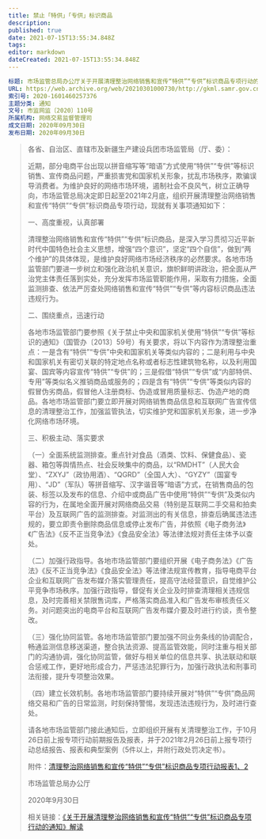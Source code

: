 ```yaml
---
title: 禁止「特供」「专供」标识商品
description: 
published: true
date: 2021-07-15T13:55:34.848Z
tags: 
editor: markdown
dateCreated: 2021-07-15T13:55:34.848Z
---
```


```yaml
标题: 市场监管总局办公厅关于开展清理整治网络销售和宣传“特供”“专供”标识商品专项行动的通知
URL: https://web.archive.org/web/20210301000730/http://gkml.samr.gov.cn/nsjg/wjs/202009/t20200930_322159.html
索引号: 2020-1601460257376
主题分类: 通知
文号: 市监网监〔2020〕110号
所属机构: 网络交易监督管理司
成文日期: 2020年09月30日
发布日期: 2020年09月30日
```

> 各省、自治区、直辖市及新疆生产建设兵团市场监管局（厅、委）：
>
> 近期，部分电商平台出现以拼音缩写等“暗语”方式使用“特供”“专供”等标识销售、宣传商品问题，严重损害党和国家机关形象，扰乱市场秩序，欺骗误导消费者。为维护良好的网络市场环境，遏制社会不良风气，树立正确导向，市场监管总局决定即日起至2021年2月底，组织开展清理整治网络销售和宣传“特供”“专供”标识商品专项行动，现就有关事项通知如下：
>
> 一、高度重视，认真部署
>
> 清理整治网络销售和宣传“特供”“专供”标识商品，是深入学习贯彻习近平新时代中国特色社会主义思想，增强“四个意识”，坚定“四个自信”，做到“两个维护”的具体体现，是维护良好网络市场经济秩序的必然要求。各地市场监管部门要进一步树立和强化政治机关意识，旗帜鲜明讲政治，把全面从严治党主体责任落到实处，充分发挥市场监管职能作用，采取有力措施，全面监测排查、依法严厉查处网络销售和宣传“特供”“专供”等内容标识商品违法违规行为。
>
> 二、围绕重点，迅速行动
>
> 各地市场监管部门要参照《关于禁止中央和国家机关使用“特供”“专供”等标识的通知》（国管办〔2013〕59号）有关要求，将以下内容作为清理整治重点：一是含有“特供”“专供”中央和国家机关等类似内容的；二是利用与中央和国家机关有密切关联的特定地点名称或者标志性建筑物名称，以及利用国宴、国宾等内容宣传“特供”“专供”的；三是假借“特供”“专供”或“内部特供、专用”等类似名义推销商品或服务的；四是含有“特供”“专供”等类似内容的假冒伪劣商品，假冒他人注册商标、伪造或冒用质量标志、伪造产地的商品。各地市场监管部门要立即开展对网络销售商品信息和互联网广告宣传信息的清理整治工作，加强监管执法，切实维护党和国家机关形象，进一步净化网络市场环境。
>
> 三、积极主动、落实要求
>
> （一）全面系统监测排查。重点针对食品（酒类、饮料、保健食品）、瓷器、箱包等舆情热点、社会反映集中的商品，以“RMDHT”（人民大会堂）、“ZXYJ”（政协用酒）、“QGRD”（全国人大）、“GYZY”（国宴专用）、“JD”（军队）等拼音缩写、汉字谐音等“暗语”方式，在销售商品的包装、标签以及发布的信息、介绍中或商品广告中使用“特供”“专供”及类似内容的行为，在属地全面开展对网络商品交易（特别是互联网二手交易和拍卖平台）及互联网广告的监测排查。对监测出的有关信息，排查后确属违法违规的，要立即责令删除商品信息或停止发布广告，并依照《电子商务法》《广告法》《反不正当竞争法》《食品安全法》等法律法规对责任主体予以查处。
>
> （二）加强行政指导。各地市场监管部门要组织开展《电子商务法》《广告法》《反不正当竞争法》《食品安全法》等法律法规宣传教育，指导电商平台企业和互联网广告发布媒介落实管理责任，提高守法经营意识，自觉维护公平竞争市场秩序。加强行政指导，督促有关企业及时排查清理相关违规信息，及时完善相关禁限售词库，严格落实商品准入和广告发布审核责任义务。对问题突出的电商平台和互联网广告发布媒介要及时进行约谈，责令整改。
>
> （三）强化协同监管。各地市场监管部门要加强不同业务条线的协调配合，畅通监测信息移送渠道，整合执法资源、提高监管效能，同时注重与相关部门的沟通协调，强化协同监管，做好与相关单位的信息共享、执法联动和联合惩戒工作，更好地形成合力，严惩违法犯罪行为，加强行政执法和刑事司法衔接，提升专项整治效果。
>
> （四）建立长效机制。各地市场监管部门要持续开展对“特供”“专供”商品网络交易和广告的日常监测，时刻保持警惕，发现违法违规行为，及时进行查处。
>
> 请各地市场监管部门接此通知后，立即组织开展有关清理整治工作，于10月26日前上报专项行动前期报告及报表，并于2021年2月26日前上报专项行动总结报告、报表和典型案例（5件以上，并附行政处罚决定书）。
>
> 附件：[清理整治网络销售和宣传“特供”“专供”标识商品专项行动报表1、2](http://gkml.samr.gov.cn/nsjg/wjs/202009/W020200930655460547145.doc)
>
> 市场监管总局办公厅
>
> 2020年9月30日
>
> 相关链接：[《关于开展清理整治网络销售和宣传“特供”“专供”标识商品专项行动的通知》解读](https://web.archive.org/web/20201029015119/http://gkml.samr.gov.cn/nsjg/xwxcs/202010/t20201014_322338.html)
